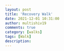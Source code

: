 ```yaml
---
layout: post
title: 'Recovery Walk'
date: 2021-12-01 10:31:00
author: multishiv19
comments: true
category: [walks]
tags: [Walk]
description: 
---
```


<div width='100%' class='strava-embed-placeholder' data-embed-type='activity' data-embed-id='6331684499'></div>
<script src='https://strava-embeds.com/embed.js'></script>

